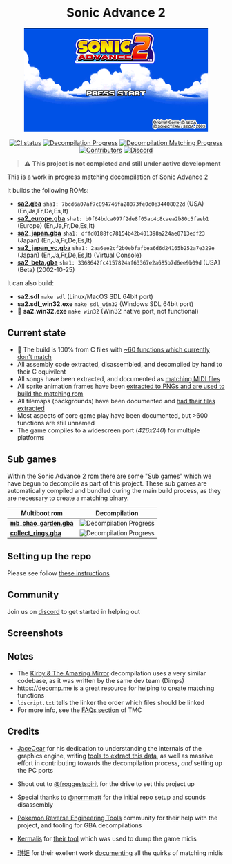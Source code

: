 <h1 align="center">Sonic Advance 2</h1>
<p align="center">
  <img height="240" src=".github/media/titlescreen.png" alt="Sonic Advance 2 title screen">
</p>
<p align="center">
  <a href="https://github.com/SAT-R/sa2/actions/workflows/build.yml"><img src="https://github.com/SAT-R/sa2/actions/workflows/build.yml/badge.svg" alt="CI status"></a>
  <a href="https://github.com/SAT-R/sa2"><img src="https://img.shields.io/endpoint?url=https://sat-r.github.io/sa2/reports/progress-sa2-shield.json" alt="Decompilation Progress"></a>
  <a href="https://github.com/SAT-R/sa2"><img src="https://img.shields.io/endpoint?url=https://sat-r.github.io/sa2/reports/progress-sa2-shield-matching.json" alt="Decompilation Matching Progress"></a>
  <a href="https://github.com/SAT-R/sa2/graphs/contributors"><img src="https://img.shields.io/github/contributors/SAT-R/sa2" alt="Contributors"></a>
  <a href="https://discord.gg/vZTvVH3gA9"><img src="https://img.shields.io/discord/1052347299457671200" alt="Discord"></a>
</p>

> :warning: **This project is not completed and still under active development**

This is a work in progress matching decompilation of Sonic Advance 2

It builds the following ROMs:
* [**sa2.gba**](https://datomatic.no-intro.org/index.php?page=show_record&s=23&n=0890) `sha1: 7bcd6a07af7c894746fa28073fe0c0e34408022d` (USA) (En,Ja,Fr,De,Es,It)
* [**sa2_europe.gba**](https://datomatic.no-intro.org/index.php?page=show_record&s=23&n=0900) `sha1: b0f64bdca097f2de8f05ac4c8caea2b80c5faeb1` (Europe) (En,Ja,Fr,De,Es,It)
* [**sa2_japan.gba**](https://datomatic.no-intro.org/index.php?page=show_record&s=23&n=0799) `sha1: dffd0188fc78154b42b401398a224ae0713edf23` (Japan) (En,Ja,Fr,De,Es,It)
* [**sa2_japan_vc.gba**](https://datomatic.no-intro.org/index.php?page=show_record&s=23&n=x380) `sha1: 2aa6ee2cf2b0ebfafbea6d6d24165b252a7e329e` (Japan) (En,Ja,Fr,De,Es,It) (Virtual Console)
* [**sa2_beta.gba**](https://datomatic.no-intro.org/index.php?page=show_record&s=23&n=x149) `sha1: 3368642fc4157824af63367e2a685b7d6ee9b09d` (USA) (Beta) (2002-10-25)

It can also build:
* **sa2.sdl** `make sdl` (Linux/MacOS SDL 64bit port)
* **sa2.sdl_win32.exe** `make sdl_win32` (Windows SDL 64bit port)
* :construction: **sa2.win32.exe** `make win32` (Win32 native port, not functional)

## Current state

- :tada: The build is 100% from C files with [~60 functions which currently don't match](./asm/non_matching)
- All assembly code extracted, disassembled, and decompiled by hand to their C equivilent
- All songs have been extracted, and documented as [matching MIDI files](./sound/songs/midi)
- All sprite animation frames have been [extracted to PNGs and are used to build the matching rom](./graphics/obj_tiles)
- All tilemaps (backgrounds) have been documented and [had their tiles extracted](./data/tilemaps)
- Most aspects of core game play have been documented, but >600 functions are still unnamed
- The game compiles to a widescreen port (*426x240*) for multiple platforms

## Sub games

Within the Sonic Advance 2 rom there are some "Sub games" which we have begun to decompile as part of this project. These sub games are automatically compiled and bundled during the main build process, as they are necessary to create a matching binary.

| Multiboot rom | Decompilation |
| --- | --- |
| [**mb_chao_garden.gba**](./chao_garden) | ![Decompilation Progress](https://img.shields.io/endpoint?url=https://sat-r.github.io/sa2/reports/progress-mb_chao_garden-shield.json) |
| [**collect_rings.gba**](./multi_boot/roms/collect_rings/) | ![Decompilation Progress](https://img.shields.io/endpoint?url=https://sat-r.github.io/sa2/reports/progress-collect_rings-shield.json) |


## Setting up the repo

Please see follow [these instructions](./INSTALL.md)

## Community

Join us on [discord](https://discord.gg/vZTvVH3gA9) to get started in helping out

## Screenshots


## Notes

- The [Kirby & The Amazing Mirror](https://github.com/jiangzhengwenjz/katam/) decompilation uses a very similar codebase, as it was written by the same dev team (Dimps)
- https://decomp.me is a great resource for helping to create matching functions
- `ldscript.txt` tells the linker the order which files should be linked
- For more info, see the [FAQs section](https://zelda64.dev/games/tmc) of TMC

## Credits

- [JaceCear](https://github.com/JaceCear) for his dedication to understanding the internals of the graphics engine, writing [tools to extract this data](https://github.com/JaceCear/SA-Trilogy-Animation-Exporter), as well as massive effort in contributing towards the decompilation process, *and* setting up the PC ports
- Shout out to [@froggestspirit](https://github.com/froggestspirit) for the drive to set this project up
- Special thanks to [@normmatt](https://github.com/normmatt) for the initial repo setup and sounds disassembly

- [Pokemon Reverse Engineering Tools](https://github.com/pret) community for their help with the project, and tooling for GBA decompilations
- [Kermalis](https://github.com/Kermalis) for [their tool](https://github.com/Kermalis/VGMusicStudio) which was used to dump the game midis
- [琪姬](https://github.com/laqieer) for their exellent work [documenting](https://github.com/FireEmblemUniverse/fireemblem8u/pull/137) all the quirks of matching midis

